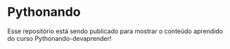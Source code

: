 # Pythonando
Esse repositório está sendo publicado para mostrar o conteúdo aprendido do curso Pythonando-devaprender!
